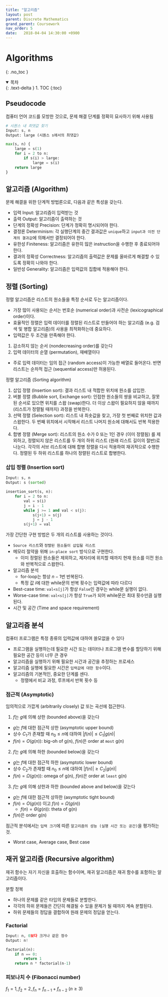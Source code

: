 ```yaml
---
title: "알고리즘"
layout: post
parent: Discrete Mathematics
grand_parent: Coursework
nav_order: 5
date:   2018-04-04 14:30:00 +0900
---
```

# Algorithms
{: .no_toc }

<details open markdown="block">
  <summary>
    목차
  </summary>
  {: .text-delta }
1. TOC
{:toc}
</details>

## Pseudocode
컴퓨터 언어 코드를 모방한 것으로, 문제 해결 단계를 정확히 묘사하기 위해 사용됨

```python
# 시퀀스 내 최댓값 찾기
Input: s, n
Output: large (시퀀스 s에서의 최댓값)

max(s, n) {
    large = s(1)
    for i = 2 to n:
        if s(i) > large:
            large = s(i)
    return large
}
```

## 알고리즘 (Algorithm)
문제 해결을 위한 단계적 방법론으로, 다음과 같은 특성을 갖는다.
- 입력 Input: 알고리즘이 입력받는 것
- 출력 Output: 알고리즘이 출력하는 것
- 단계의 정확성 Precision: 단계가 정확히 명시되어야 한다.
- 결정론 Determinism: 각 실행단계의 중간 결과값은 `unique`하고 `input과 이전 단계의 결과값`에 의해서만 결정되어야 한다.
- 유한성 Finiteness: 알고리즘은 유한히 많은 instruction을 수행한 후 종료되어야 한다.
- 결과의 정확성 Correctness: 알고리즘의 출력값은 문제를 올바르게 해결할 수 있도록 정확히 나와야 한다.
- 일반성 Generality: 알고리즘은 입력값의 집합에 적용해야 한다.

## 정렬 (Sorting)
정렬 알고리즘은 리스트의 원소들을 특정 순서로 두는 알고리즘이다.
- 가장 많이 사용되는 순서는 번호순 (numerical order)과 사전순 (lexicographical order)이다.
- 효율적인 정렬은 입력 데이터를 정렬된 리스트로 만들어야 하는 알고리즘 (e.g. 검색 및 병합 알고리즘)의 사용을 최적화하는데 중요하다.
- 입력값은 두 조건을 만족해야 한다.
1. 감소하지 않는 순서 (nondecreasing order)를 갖는다
2. 입력 데이터의 순열 (permutation), 재배열이다
- 주로 입력 데이터는 임의 접근 (random access)이 가능한 배열로 들어온다. 반면 리스트는 순차적 접근 (sequential access)만 허용된다.

정렬 알고리즘 (Sorting algorithm)
1. 삽입 정렬 (Insertion sort): 결과 리스트 내 적합한 위치에 원소를 삽입한.
2. 버블 정렬 (Bubble sort, Exchange sort): 인접한 원소들의 쌍을 비교하고, 잘못된 순서로 있으면 위치를 스왑 (swap)한다. 더 이상 스왑이 필요하지 않을 때까지 (리스트가 정렬될 때까지) 과정을 반복한다.
3. 선택 정렬 (Selection sort): 리스트 내 최솟값을 찾고, 가장 첫 번째로 위치한 값과 스왑한다. 두 번째 위치에서 시작해서 리스트 나머지 원소에 대해서도 반복 적용한다.
4. 합병 정렬 (Merge sort): 리스트의 원소 수가 0 또는 1인 경우 (이미 정렬됨) 를 제외하고, 정렬되지 않은 리스트를 두 개의 하위 리스트 (원래 리스트 길이의 절반)로 나눈다. 각각의 서브 리스트에 대해 합병 정렬을 다시 적용하여 재귀적으로 수행한다. 정렬된 두 하위 리스트를 하나의 정렬된 리스트로 합병한다.

### 삽입 정렬 (Insertion sort)

```python
Input: s, n
Output: s (sorted)

insertion_sort(s, n):
    for i = 2 to n:
        val = s(i)
        j = i - 1
        while j >= 1 and val < s(j):
            s(j+1) = s(j)
            j = j - 1
        s(j+1) = val
```

가장 간단한 구현 방법은 두 개의 리스트를 사용하는 것이다.
- `Source 리스트`와 `정렬된 원소들이 삽입될 리스트`
- 메모리 절약을 위해 `in-place sort` 방식으로 구현한다.
    - 이미 정렬된 원소들은 제외하고, 제자리에 위치할 때까지 현재 원소를 이전 원소와 반복적으로 스왑한다.
- 알고리즘 분석
    - for-loop는 항상 $n-1$번 반복된다.
    - 특정 값 $i$에 대한 while문의 반복 횟수는 입력값에 따라 다르다
- Best-case time: `val<s[j]`가 항상 `False`인 경우는 while문 실행이 없다.
- Worse-case time: `val<s[j]`가 항상 `True`가 되어 while문은 최대 횟수만큼 실행된다.
- 시간 및 공간 (Time and space requirement)

## 알고리즘 분석
컴퓨터 프로그램은 특정 종류의 입력값에 대하여 쓸모없을 수 있다
- 프로그램을 실행하는데 필요한 시간 또는 데이터나 프로그램 변수를 할당하기 위해 필요한 공간 등이 너무 큰 경우
- 알고리즘을 실행하기 위해 필요한 시간과 공간을 추정하는 프로세스
- 알고리즘 실행에 필요한 시간은 `입력값에 대한 함수`이다.
- 알고리즘의 기본적인, 중요한 단계를 센다.
    - 정렬에서 비교 과정, 루프에서 반복 횟수 등

### 점근적 (Asymptotic)
임의적으로 가깝게 (arbitrarily closely) 값 또는 곡선에 접근한다.

1. $f$는 $g$에 의해 상한 (bounded above)을 갖는다
- $g$는 $f$에 대한 점근적 상한 (asymptotic upper bound)
- 상수 $C_{1}$가 존재할 때 $n_{0}\leq n$에 대하여 $\vert f(n)\vert \leq C_{1}\vert g(n)\vert$
- $f(n) = O(g(n))$: big-oh of g(n), $f(n)$은 order at `most` g(n)

2. $f$는 $g$에 의해 하한 (bounded below)을 갖는다
- $g$는 $f$에 대한 점근적 하한 (asymptotic lower bound)
- 상수 $C_{2}$가 존재할 때 $n_{0}\leq n$에 대하여 $\vert f(n)\vert \geq C_{2}\vert g(n)\vert$
- $f(n) = \Omega(g(n))$: omega of g(n),  $f(n)$은 order at `least` g(n)

3. $f$는 $g$에 의해 상한과 하한 (bounded above and below)을 갖는다
- $g$는 $f$에 대한 점근적 상하한 (asymptotic tight bound)
- $f(n) = O(g(n))$ 이고 $f(n) = \Omega(g(n))$
    - $f(n) = \Theta(g(n))$: theta of g(n)
- $f(n)$은 order g(n)

점근적 분석에서는 `입력 크기`에 따른 `알고리즘의 성능 (실행 시간 또는 공간)`을 평가하는 것.
- Worst case, Average case, Best case

## 재귀 알고리즘 (Recursive algorithm)
재귀 함수는 자기 자신을 호출하는 함수이며, 재귀 알고리즘은 재귀 함수를 포함하는 알고리즘이다.

분할 정복
- 하나의 문제를 같은 타입의 문제들로 분할한다.
- 각각의 하위 문제들은 간단히 해결될 수 있을 문제가 될 때까지 계속 분할된다.
- 하위 문제들의 정답을 결합하여 원래 문제의 정답을 얻는다.

### Factorial
```python
Input: n, 0보다 크거나 같은 정수
Output: n!

factorial(n):
    if n == 0:
        return 1
    return n * factorial(n-1)
```

### 피보나치 수 (Fibonacci number)
$f_{1}=1, f_{2}=2, f_{n}=f_{n-1}+f_{n-2} ~(n\geq3)$
